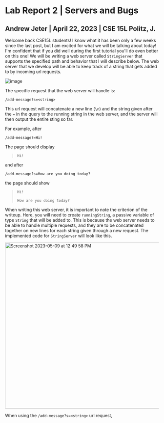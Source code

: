 # Lab Report 2 | Servers and Bugs
## Andrew Jeter | April 22, 2023 | CSE 15L Politz, J.

Welcome back CSE15L students! I know what it has been only a few weeks since the last post, but I am excited for what we will be talking about today! I'm confident that if you did well during the first tutorial you'll do even better on this one! We will be writing a web server called `StringServer` that supports the specified path and behavior that I will describe below. The web server that we develop will be able to keep track of a string that gets added to by incoming url requests.

![image](https://github.com/acjeter/cse15l-lab-reports/assets/119645659/4a20ab05-64b8-47ea-82f2-af4048c1233a)


The specific request that the web server will handle is:

`/add-message?s=<string>`

This url request will concatenate a new line (`\n`) and the string given after the `=` in the query to the running string in the web server, and the server will then output the entire sting so far.

For example, after

`/add-message?=Hi!`

The page should display

> `Hi!`

and after

`/add-message?s=How are you doing today?`

the page should show

> `Hi!`
> 
> `How are you doing today?`

When writing this web server, it is important to note the criterion of the writeup. Here, you will need to create `runningString`, a passive variable of type `String` that will be added to. This is because the web server needs to be able to handle multiple requests, and they are to be concatenated together on new lines for each string given through a new request. The implemented code for `StringServer` will look like this.

<img width="541" alt="Screenshot 2023-05-09 at 12 49 58 PM" src="https://github.com/acjeter/cse15l-lab-reports/assets/119645659/fbfe48f4-3ed4-4f4f-af21-25426258e5db">

When using the `/add-message?s=<string>` url request, 
